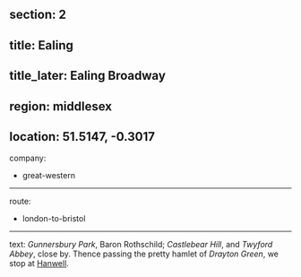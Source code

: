 section: 2
----
title: Ealing
----
title_later: Ealing Broadway
----
region: middlesex
----
location: 51.5147, -0.3017
----
company:
- great-western
----
route:
- london-to-bristol
----
text: *Gunnersbury Park*, Baron Rothschild; *Castlebear Hill*, and *Twyford Abbey*, close by. Thence passing the pretty hamlet of *Drayton Green*, we stop at [Hanwell](/stations/hanwell).
